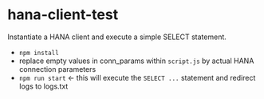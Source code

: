 # hana-client-test

Instantiate a HANA client and execute a simple SELECT statement.

- `npm install`
- replace empty values in conn_params within `script.js` by actual HANA connection parameters
- `npm run start` <- this will execute the `SELECT ...` statement and redirect logs to logs.txt